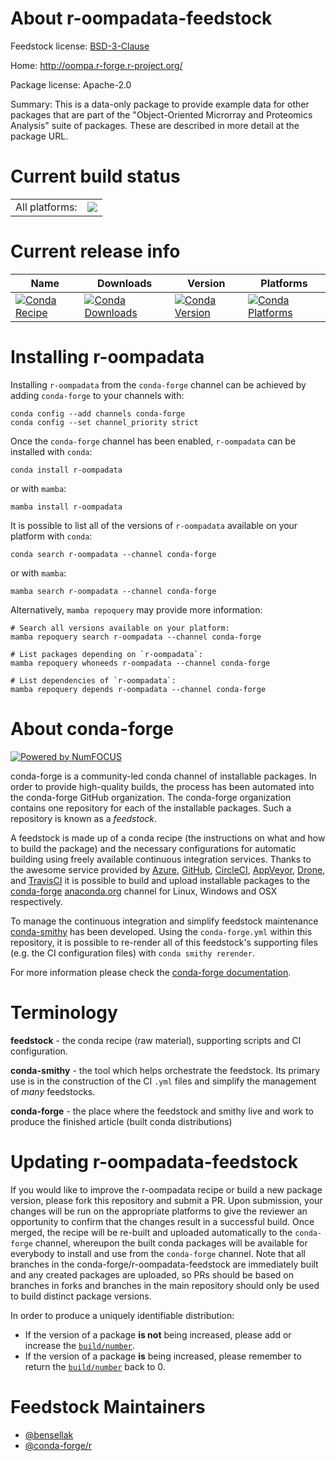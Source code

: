 About r-oompadata-feedstock
===========================

Feedstock license: [BSD-3-Clause](https://github.com/conda-forge/r-oompadata-feedstock/blob/main/LICENSE.txt)

Home: http://oompa.r-forge.r-project.org/

Package license: Apache-2.0

Summary: This is a data-only package to provide example data for other packages that are part of the "Object-Oriented Microrray and Proteomics Analysis" suite of packages. These are described in more detail at the package URL.

Current build status
====================


<table><tr><td>All platforms:</td>
    <td>
      <a href="https://dev.azure.com/conda-forge/feedstock-builds/_build/latest?definitionId=4272&branchName=main">
        <img src="https://dev.azure.com/conda-forge/feedstock-builds/_apis/build/status/r-oompadata-feedstock?branchName=main">
      </a>
    </td>
  </tr>
</table>

Current release info
====================

| Name | Downloads | Version | Platforms |
| --- | --- | --- | --- |
| [![Conda Recipe](https://img.shields.io/badge/recipe-r--oompadata-green.svg)](https://anaconda.org/conda-forge/r-oompadata) | [![Conda Downloads](https://img.shields.io/conda/dn/conda-forge/r-oompadata.svg)](https://anaconda.org/conda-forge/r-oompadata) | [![Conda Version](https://img.shields.io/conda/vn/conda-forge/r-oompadata.svg)](https://anaconda.org/conda-forge/r-oompadata) | [![Conda Platforms](https://img.shields.io/conda/pn/conda-forge/r-oompadata.svg)](https://anaconda.org/conda-forge/r-oompadata) |

Installing r-oompadata
======================

Installing `r-oompadata` from the `conda-forge` channel can be achieved by adding `conda-forge` to your channels with:

```
conda config --add channels conda-forge
conda config --set channel_priority strict
```

Once the `conda-forge` channel has been enabled, `r-oompadata` can be installed with `conda`:

```
conda install r-oompadata
```

or with `mamba`:

```
mamba install r-oompadata
```

It is possible to list all of the versions of `r-oompadata` available on your platform with `conda`:

```
conda search r-oompadata --channel conda-forge
```

or with `mamba`:

```
mamba search r-oompadata --channel conda-forge
```

Alternatively, `mamba repoquery` may provide more information:

```
# Search all versions available on your platform:
mamba repoquery search r-oompadata --channel conda-forge

# List packages depending on `r-oompadata`:
mamba repoquery whoneeds r-oompadata --channel conda-forge

# List dependencies of `r-oompadata`:
mamba repoquery depends r-oompadata --channel conda-forge
```


About conda-forge
=================

[![Powered by
NumFOCUS](https://img.shields.io/badge/powered%20by-NumFOCUS-orange.svg?style=flat&colorA=E1523D&colorB=007D8A)](https://numfocus.org)

conda-forge is a community-led conda channel of installable packages.
In order to provide high-quality builds, the process has been automated into the
conda-forge GitHub organization. The conda-forge organization contains one repository
for each of the installable packages. Such a repository is known as a *feedstock*.

A feedstock is made up of a conda recipe (the instructions on what and how to build
the package) and the necessary configurations for automatic building using freely
available continuous integration services. Thanks to the awesome service provided by
[Azure](https://azure.microsoft.com/en-us/services/devops/), [GitHub](https://github.com/),
[CircleCI](https://circleci.com/), [AppVeyor](https://www.appveyor.com/),
[Drone](https://cloud.drone.io/welcome), and [TravisCI](https://travis-ci.com/)
it is possible to build and upload installable packages to the
[conda-forge](https://anaconda.org/conda-forge) [anaconda.org](https://anaconda.org/)
channel for Linux, Windows and OSX respectively.

To manage the continuous integration and simplify feedstock maintenance
[conda-smithy](https://github.com/conda-forge/conda-smithy) has been developed.
Using the ``conda-forge.yml`` within this repository, it is possible to re-render all of
this feedstock's supporting files (e.g. the CI configuration files) with ``conda smithy rerender``.

For more information please check the [conda-forge documentation](https://conda-forge.org/docs/).

Terminology
===========

**feedstock** - the conda recipe (raw material), supporting scripts and CI configuration.

**conda-smithy** - the tool which helps orchestrate the feedstock.
                   Its primary use is in the construction of the CI ``.yml`` files
                   and simplify the management of *many* feedstocks.

**conda-forge** - the place where the feedstock and smithy live and work to
                  produce the finished article (built conda distributions)


Updating r-oompadata-feedstock
==============================

If you would like to improve the r-oompadata recipe or build a new
package version, please fork this repository and submit a PR. Upon submission,
your changes will be run on the appropriate platforms to give the reviewer an
opportunity to confirm that the changes result in a successful build. Once
merged, the recipe will be re-built and uploaded automatically to the
`conda-forge` channel, whereupon the built conda packages will be available for
everybody to install and use from the `conda-forge` channel.
Note that all branches in the conda-forge/r-oompadata-feedstock are
immediately built and any created packages are uploaded, so PRs should be based
on branches in forks and branches in the main repository should only be used to
build distinct package versions.

In order to produce a uniquely identifiable distribution:
 * If the version of a package **is not** being increased, please add or increase
   the [``build/number``](https://docs.conda.io/projects/conda-build/en/latest/resources/define-metadata.html#build-number-and-string).
 * If the version of a package **is** being increased, please remember to return
   the [``build/number``](https://docs.conda.io/projects/conda-build/en/latest/resources/define-metadata.html#build-number-and-string)
   back to 0.

Feedstock Maintainers
=====================

* [@bensellak](https://github.com/bensellak/)
* [@conda-forge/r](https://github.com/conda-forge/r/)

